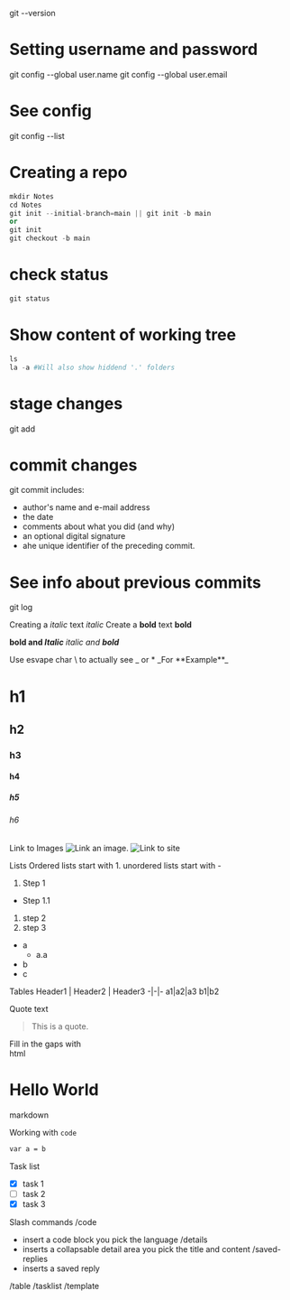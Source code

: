 git --version

# Setting username and password
git config --global user.name <username>
git config --global user.email <email>

# See config
git config --list

# Creating a repo
```s
mkdir Notes
cd Notes
git init --initial-branch=main || git init -b main
or
git init
git checkout -b main
```

# check status
```s
git status
```

# Show content of working tree
```s
ls 
la -a #Will also show hiddend '.' folders
```

# stage changes
git add

# commit changes
git commit
includes:
- author's name and e-mail address
- the date 
- comments about what you did (and why) 
- an optional digital signature
- ahe unique identifier of the preceding commit.

# See info about previous commits
git log

Creating a _italic_ text *italic*
Create a __bold__ text **bold**

**bold and _Italic_**
_italic and **bold**_

Use esvape char \ to actually see _ or *
\_For \*\*Example\*\*\_

# h1
## h2
### h3
#### h4
##### h5
###### h6

Link to Images
![Link an image.](/path/to/image)
![Link to site](/path/to/site)

Lists
Ordered lists start with 1.
unordered lists start with - 

1. Step 1
  - Step 1.1
1. step 2
1. step 3

- a
  - a.a
- b
- c

Tables 
Header1 | Header2 | Header3
-|-|-
a1|a2|a3
b1|b2

Quote text
> This is a quote.

Fill in the gaps with<br> html
<h1>Hello World</h1>
<p>markdown</p>

Working with `code`
```markdown
var a = b
```

Task list
- [x] task 1
- [ ] task 2
- [x] task 3

Slash commands
/code 
- insert a code block you pick the language
/details
- inserts a collapsable detail area you pick the title and content
/saved-replies
- inserts a saved reply

/table
/tasklist
/template
